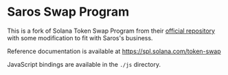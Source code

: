# Saros Swap Program

This is a fork of Solana Token Swap Program from their [official repository](https://github.com/solana-labs/solana-program-library/tree/9acb082dc38172827b3ef2b3ad40759cd17cbf8b/token-swap) with some modification to fit with Saros's business.

Reference documentation is available at https://spl.solana.com/token-swap

JavaScript bindings are available in the `./js` directory.
